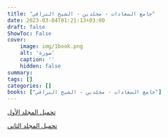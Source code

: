 ```yaml
---
title: "جامع السعادات - مجلدين - الشيخ النراقي"
date: 2023-03-04T01:21:13+03:00
draft: false
ShowToc: False
cover:
    image: img/1book.png
    alt: 'صورة'
    caption: ''
    hidden: false
summary: 
tags: []
categories: []
books: ["جامع السعادات - مجلدين - الشيخ النراقي"]
---
```

[تحميل المجلد الأول](./../../books/1.pdf)

[تحميل المجلد الثاني](./../../books/2.pdf)

